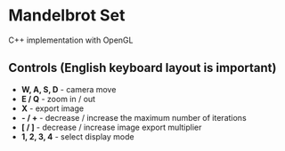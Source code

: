 # Mandelbrot Set
C++ implementation with OpenGL

## Controls (English keyboard layout is important)
* **W, A, S, D** - camera move
* **E / Q** - zoom in / out
* **X** - export image
* **- / +** - decrease / increase the maximum number of iterations
* **[ / ]** - decrease / increase image export multiplier
* **1, 2, 3, 4** - select display mode
